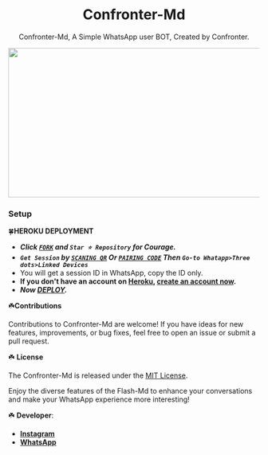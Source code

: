  <h1 align="center"> Confronter-Md</h1>
<p align="center"> Confronter-Md, A Simple WhatsApp user BOT, Created by Confronter.
</p>



<img src="https://telegra.ph/file/ae0f7e0a8d76a772b89e7.jpg" width="700" height="300"/>



### Setup

🍀**HEROKU DEPLOYMENT**
   - ***Click [`FORK`](https://github.com/Confronter/Confronter-Md/fork) and `Star ⭐ Repository` for Courage.***
   - ***`Get Session` by [`SCANING QR`](https://flash-md-qr.onrender.com) Or [`PAIRING CODE`](https://flashmd-session-5fea4d73011f.herokuapp.com/pair) Then `Go-to Whatapp>Three dots>Linked Devices`***
   - You will get a session ID in WhatsApp, copy the ID only.
   - **If you don't have an account on [Heroku](https://signup.heroku.com/), [create an account now](https://signup.heroku.com/).**
   - ***Now [DEPLOY](https://dashboard.heroku.com/new?template=https://github.com/Confronter/Confronter-Md).***


☘️**Contributions**

Contributions to Confronter-Md are welcome! If you have ideas for new features, improvements, or bug fixes, feel free to open an issue or submit a pull request.

☘️ **License**

The Confronter-Md is released under the [MIT License](https://opensource.org/licenses/MIT).

Enjoy the diverse features of the Flash-Md  to enhance your conversations and make your WhatsApp experience more interesting!

☘️ **Developer**:

- [**Instagram**](https://instagram.com/confronter._)
- [**WhatsApp**](https://wa.me/254793908571)

